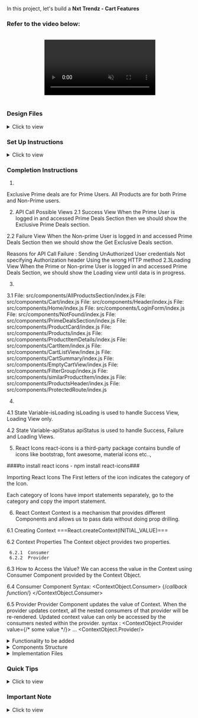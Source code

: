 In this project, let's build a **Nxt Trendz - Cart Features** 

### Refer to the video below:

<br/>
<div style="text-align: center;">
  <video style="max-width:70%;box-shadow:0 2.8px 2.2px rgba(0, 0, 0, 0.12);outline:none;" loop="true" autoplay="autoplay" controls="controls" muted>
    <source src="https://assets.ccbp.in/frontend/content/react-js/nxt-trendz-cart-features-output.mp4" type="video/mp4">
  </video>
</div>
<br/>

### Design Files

<details>
<summary>Click to view</summary>

- [Extra Small (Size < 576px) and Small (Size >= 576px)](https://assets.ccbp.in/frontend/content/react-js/nxt-trendz-cart-features-sm-output-v0.png)
- [Medium (Size >= 768px), Large (Size >= 992px) and Extra Large (Size >= 1200px)](https://assets.ccbp.in/frontend/content/react-js/nxt-trendz-cart-features-lg-output.png)

</details>

### Set Up Instructions

<details>
<summary>Click to view</summary>

- Download dependencies by running `npm install`
- Start up the app using `npm start`
</details>

### Completion Instructions

1. 
Exclusive Prime deals are for Prime Users.
All Products are for both Prime and Non-Prime users.


2. API Call Possible Views
2.1 Success View
When the Prime User is logged in and accessed Prime Deals Section then we should show the Exclusive Prime Deals section.

2.2 Failure View
When the Non-prime User is logged in and accessed Prime Deals Section then we should show the Get Exclusive Deals section.

Reasons for API Call Failure :
Sending UnAuthorized User credentials
Not specifying Authorization header
Using the wrong HTTP method
2.3Loading View
When the Prime or Non-prime User is logged in and accessed Prime Deals Section, we should show the Loading view until data is in progress.


3. 
3.1 File: src/components/AllProductsSection/index.js
    File: src/components/Cart/index.js
    File: src/components/Header/index.js
    File: src/components/Home/index.js
    File: src/components/LoginForm/index.js
    File: src/components/NotFound/index.js
    File: src/components/PrimeDealsSection/index.js
    File: src/components/ProductCard/index.js
    File: src/components/Products/index.js
    File: src/components/ProductItemDetails/index.js
    File: src/components/CartItem/index.js
    File: src/components/CartListView/index.js
    File: src/components/CartSummary/index.js
    File: src/components/EmptyCartView/index.js
    File: src/components/FilterGroup/index.js
    File: src/components/similarProductItem/index.js
    File: src/components/ProductsHeader/index.js
    File: src/components/ProtectedRoute/index.js



4. 

4.1 State Variable-isLoading
isLoading is used to handle Success View, Loading View only. 

4.2 State Variable-apiStatus
apiStatus is used to handle Success, Failure and Loading Views.


5. React Icons
react-icons is a third-party package contains bundle of icons like bootstrap, font awesome, material icons etc..,
 
 ####to install react icons - npm install react-icons###

 Importing React Icons
The First letters of the icon indicates the category of the Icon.

Each category of Icons have import statements separately, go to the category and copy the import statement.

6. React Context
Context is a mechanism that provides different Components and allows us to pass data without doing prop drilling.

6.1 Creating Context
      ===React.createContext(INITIAL_VALUE)===

6.2 Context Properties
    The Context object provides two properties.

     6.2.1  Consumer
     6.2.2  Provider

 6.3 How to Access the Value?
We can access the value in the Context using Consumer Component provided by the Context Object.

6.4 Consumer Component
Syntax: <ContextObject.Consumer>
  {/*callback function*/}
</ContextObject.Consumer>

6.5 Provider
Provider Component updates the value of Context.
When the provider updates context, all the nested consumers of that provider will be re-rendered.
Updated context value can only be accessed by the consumers nested within the provider.
syntax : <ContextObject.Provider value={/* some value */}>
   ...
<ContextObject.Provider/>






<details>
<summary>Functionality to be added</summary>
<br/>

The app must have the following functionalities

- When an unauthenticated user tries to access the **Cart** Route, then the page should be navigated to **Login** Route

- Following are the features to be implemented

  - Feature 1

    - When an authenticated user tries to add the same product multiple times
      - The quantity of the product should be updated accordingly, and the count of the cart items in the header should be remained same

  - Feature 2

    - The total amount and number of items in the cart should be displayed in the **Cart** Route

  - Feature 3

    - In each cart item in the cart
      - When the plus icon is clicked, then the quantity of the product should be incremented by one
      - When the minus icon is clicked, then the quantity of the product should be decremented by one
      - When the quantity of the product is one and the minus icon is clicked, then the respective product should be removed from the cart
      - Based on the quantity of the product, the product price and the Cart Summary, i.e the total cost should be updated accordingly

  - Feature 4

    - When an authenticated user clicks on the remove button, cart item should be removed from the cart list

  - Feature 5

    - When an authenticated user clicks on the **Remove All** button, all the cart items should be removed from the cart and [Empty Cart View](https://assets.ccbp.in/frontend/content/react-js/nxt-trendz-cart-features-empty-cart-view.png) should be displayed

- The `CartContext` has an object as a value with the following properties
  - `cartList` - this key stores the cart items
  - `removeAllCartItems` - this method is used to remove all the cart items in the `cartList`
  - `addCartItem` - this method adds the cart item to the `cartList`
  - `removeCartItem` - this method removes the cart item from the `cartList`
  - `incrementCartItemQuantity` - this method increases the quantity of a product in the `cartList`
  - `decrementCartItemQuantity` - this method decreases the quantity of a product in the `cartList`

</details>

<details>
<summary>Components Structure</summary>

<br/>
<div style="text-align: center;">
    <img src="https://assets.ccbp.in/frontend/content/react-js/nxt-trendz-cart-features-component-structure-breakdown.png" alt="component structure breakdown" style="max-width:100%;box-shadow:0 2.8px 2.2px rgba(0, 0, 0, 0.12)">
</div>
<br/>

</details>

<details>
<summary>Implementation Files</summary>
<br/>

Use these files to complete the implementation:

- `src/App.js`
- `src/components/Cart/index.js`
- `src/components/Cart/index.css`
- `src/components/CartItem/index.js`
- `src/components/CartItem/index.css`
- `src/components/CartSummary/index.js`
- `src/components/CartSummary/index.css`
</details>

### Quick Tips

<details>
<summary>Click to view</summary>
<br>

- The `line-height` CSS property sets the height of a line box. It's commonly used to set the distance between lines of text

  ```
  line-height: 1.5;
  ```

    <br/>
    <img src="https://assets.ccbp.in/frontend/react-js/line-height-img.png" alt="line height" style="width:90%; max-width: 600px;"/>

- The array method `find()` returns the first item's value that satisfies the provided testing function. If no item is found, it returns `undefined`

  **Syntax**: `arr.find(Testing Function)`

</details>

### Important Note

<details>
<summary>Click to view</summary>

<br/>

**The following instructions are required for the tests to pass**

- `BsPlusSquare`, `BsDashSquare` icons from `react-icons` should be used for **plus** and **minus** buttons in cart item
- The Cart Item should consist of two HTML button elements with data-testid attribute values as **plus** and **minus** respectively
- `AiFillCloseCircle` icon from react-icons should be used for **remove** button in cartItem
- The Cart Item should consist of an HTML button element with data-testid attribute values as **remove**
- The product image in **Cart Item** Route should have the alt as `title` of the product

- Prime User credentials

  ```text
   username: rahul
   password: rahul@2021
  ```

- Non-Prime User credentials

  ```text
   Username: henry
password: henry_the_developer
  ```

</details>

### Resources

<details>
<summary>Colors</summary>

<br/>

<div style="background-color: #0b69ff; width: 150px; padding: 10px; color: white">Hex: #0b69ff</div>
<div style="background-color: #171f46; width: 150px; padding: 10px; color: white">Hex: #171f46</div>
<div style="background-color: #616e7c; width: 150px; padding: 10px; color: white">Hex: #616e7c</div>
<div style="background-color: #ffffff; width: 150px; padding: 10px; color: black">Hex: #ffffff</div>

</details>

<details>
<summary>Font-families</summary>

- Roboto


==>  Overview  <==
This is the frontend of a fully responsive e-commerce website built with modern web technologies. The project focuses on providing a seamless user experience for browsing and purchasing products. It includes features like product listings, shopping cart, and a user-friendly interface.

==>  Features  <==
Product Display: Browse through a variety of products with detailed information such as images, prices, and descriptions.
Search Functionality: Users can search for products by name or category.
Shopping Cart: Add items to the cart, view the total price, and adjust quantities.
Responsive Design: The site is optimized for various screen sizes, providing a smooth experience on both mobile and desktop devices.

 ==> Technologies Used <==
HTML5: For structuring the web pages.
CSS3: For styling, including Flex box and CSS Grid for layout.
JavaScript (ES6+): For dynamic interactions and logic.
React.js: A JavaScript library for building the user interface.
React Router: For handling page navigation.
Axios or Fetch API: For HTTP requests to any backend API.
Bootstrap or Tailwind CSS: For responsive and modern design (if used).


